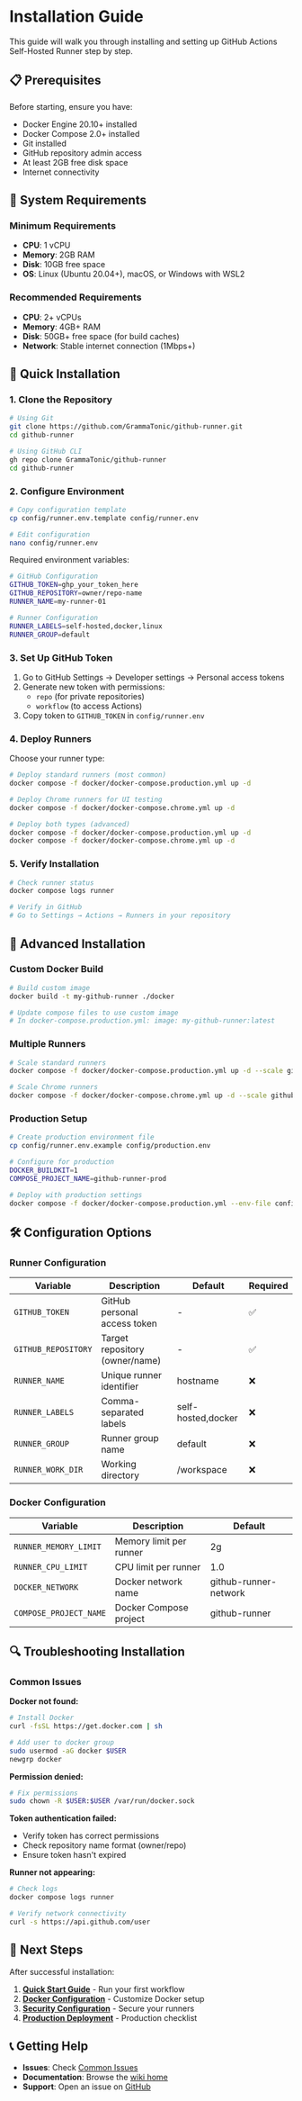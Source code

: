 # Installation Guide

This guide will walk you through installing and setting up GitHub Actions Self-Hosted Runner step by step.

## 📋 Prerequisites

Before starting, ensure you have:

- Docker Engine 20.10+ installed
- Docker Compose 2.0+ installed
- Git installed
- GitHub repository admin access
- At least 2GB free disk space
- Internet connectivity

## 🔧 System Requirements

### Minimum Requirements

- **CPU**: 1 vCPU
- **Memory**: 2GB RAM
- **Disk**: 10GB free space
- **OS**: Linux (Ubuntu 20.04+), macOS, or Windows with WSL2

### Recommended Requirements

- **CPU**: 2+ vCPUs
- **Memory**: 4GB+ RAM
- **Disk**: 50GB+ free space (for build caches)
- **Network**: Stable internet connection (1Mbps+)

## 🚀 Quick Installation

### 1. Clone the Repository

```bash
# Using Git
git clone https://github.com/GrammaTonic/github-runner.git
cd github-runner

# Using GitHub CLI
gh repo clone GrammaTonic/github-runner
cd github-runner
```

### 2. Configure Environment

```bash
# Copy configuration template
cp config/runner.env.template config/runner.env

# Edit configuration
nano config/runner.env
```

Required environment variables:

```bash
# GitHub Configuration
GITHUB_TOKEN=ghp_your_token_here
GITHUB_REPOSITORY=owner/repo-name
RUNNER_NAME=my-runner-01

# Runner Configuration
RUNNER_LABELS=self-hosted,docker,linux
RUNNER_GROUP=default
```

### 3. Set Up GitHub Token

1. Go to GitHub Settings → Developer settings → Personal access tokens
2. Generate new token with permissions:
   - `repo` (for private repositories)
   - `workflow` (to access Actions)
3. Copy token to `GITHUB_TOKEN` in `config/runner.env`

### 4. Deploy Runners

Choose your runner type:

```bash
# Deploy standard runners (most common)
docker compose -f docker/docker-compose.production.yml up -d

# Deploy Chrome runners for UI testing
docker compose -f docker/docker-compose.chrome.yml up -d

# Deploy both types (advanced)
docker compose -f docker/docker-compose.production.yml up -d
docker compose -f docker/docker-compose.chrome.yml up -d
```

### 5. Verify Installation

```bash
# Check runner status
docker compose logs runner

# Verify in GitHub
# Go to Settings → Actions → Runners in your repository
```

## 🔧 Advanced Installation

### Custom Docker Build

```bash
# Build custom image
docker build -t my-github-runner ./docker

# Update compose files to use custom image
# In docker-compose.production.yml: image: my-github-runner:latest
```

### Multiple Runners

```bash
# Scale standard runners
docker compose -f docker/docker-compose.production.yml up -d --scale github-runner=3

# Scale Chrome runners
docker compose -f docker/docker-compose.chrome.yml up -d --scale github-runner-chrome=2
```

### Production Setup

```bash
# Create production environment file
cp config/runner.env.example config/production.env

# Configure for production
DOCKER_BUILDKIT=1
COMPOSE_PROJECT_NAME=github-runner-prod

# Deploy with production settings
docker compose -f docker/docker-compose.production.yml --env-file config/production.env up -d
```

## 🛠️ Configuration Options

### Runner Configuration

| Variable            | Description                    | Default            | Required |
| ------------------- | ------------------------------ | ------------------ | -------- |
| `GITHUB_TOKEN`      | GitHub personal access token   | -                  | ✅       |
| `GITHUB_REPOSITORY` | Target repository (owner/name) | -                  | ✅       |
| `RUNNER_NAME`       | Unique runner identifier       | hostname           | ❌       |
| `RUNNER_LABELS`     | Comma-separated labels         | self-hosted,docker | ❌       |
| `RUNNER_GROUP`      | Runner group name              | default            | ❌       |
| `RUNNER_WORK_DIR`   | Working directory              | /workspace         | ❌       |

### Docker Configuration

| Variable               | Description             | Default               |
| ---------------------- | ----------------------- | --------------------- |
| `RUNNER_MEMORY_LIMIT`  | Memory limit per runner | 2g                    |
| `RUNNER_CPU_LIMIT`     | CPU limit per runner    | 1.0                   |
| `DOCKER_NETWORK`       | Docker network name     | github-runner-network |
| `COMPOSE_PROJECT_NAME` | Docker Compose project  | github-runner         |

## 🔍 Troubleshooting Installation

### Common Issues

**Docker not found:**

```bash
# Install Docker
curl -fsSL https://get.docker.com | sh

# Add user to docker group
sudo usermod -aG docker $USER
newgrp docker
```

**Permission denied:**

```bash
# Fix permissions
sudo chown -R $USER:$USER /var/run/docker.sock
```

**Token authentication failed:**

- Verify token has correct permissions
- Check repository name format (owner/repo)
- Ensure token hasn't expired

**Runner not appearing:**

```bash
# Check logs
docker compose logs runner

# Verify network connectivity
curl -s https://api.github.com/user
```

## 🔄 Next Steps

After successful installation:

1. **[Quick Start Guide](Quick-Start)** - Run your first workflow
2. **[Docker Configuration](Docker-Configuration)** - Customize Docker setup
3. **[Security Configuration](Security-Configuration)** - Secure your runners
4. **[Production Deployment](Production-Deployment)** - Production checklist

## 📞 Getting Help

- **Issues**: Check [Common Issues](Common-Issues)
- **Documentation**: Browse the [wiki home](Home)
- **Support**: Open an issue on [GitHub](https://github.com/GrammaTonic/github-runner/issues)
